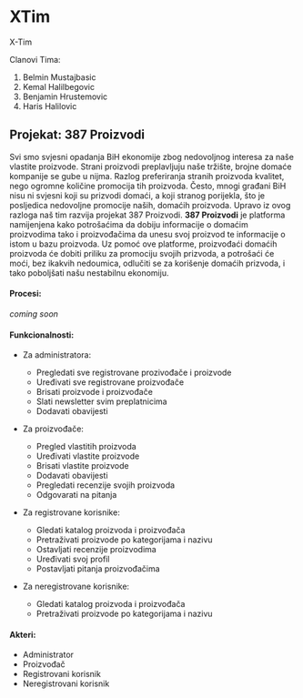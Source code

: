 # XTim

X-Tim

Clanovi Tima:

1. Belmin Mustajbasic
2. Kemal Halilbegovic
3. Benjamin Hrustemovic
4. Haris Halilovic

## Projekat: 387 Proizvodi

Svi smo svjesni opadanja BiH ekonomije zbog nedovoljnog interesa za naše vlastite proizvode. Strani proizvodi preplavljuju naše tržište, brojne domaće kompanije se gube u nijma. Razlog preferiranja stranih proizvoda kvalitet, nego ogromne količine promocija tih proizvoda. Često, mnogi građani BiH nisu ni svjesni koji su prizvodi domaći, a koji stranog porijekla, što je posljedica nedovoljne promocije naših, domaćih proizvoda. Upravo iz ovog razloga naš tim razvija projekat 387 Proizvodi. 
**387 Proizvodi** je platforma namijenjena kako potrošaćima da dobiju informacije o domaćim proizvodima tako i proizvođačima da unesu svoj proizvod te informacije o istom u bazu proizvoda. Uz pomoć ove platforme, proizvođaći domaćih proizvoda će dobiti priliku za promociju svojih prizvoda, a potrošaći će moći, bez ikakvih nedoumica, odlučiti se za korišenje domaćih prizvoda, i tako poboljšati našu nestabilnu ekonomiju. 

#### Procesi:
 *coming soon*

#### Funkcionalnosti:
- Za administratora:
  - Pregledati sve registrovane prozivođače i proizvode
  - Uređivati sve registrovane proizvođače
  - Brisati proizvode i proizvođače
  - Slati newsletter svim preplatnicima
  - Dodavati obavijesti

- Za proizvođače:
  - Pregled vlastitih proizvoda
  - Uređivati vlastite proizvode
  - Brisati vlastite proizvode
  - Dodavati obavijesti
  - Pregledati recenzije svojih proizvoda
  - Odgovarati na pitanja

- Za registrovane korisnike:
  - Gledati katalog proizvoda i proizvođača
  - Pretraživati proizvode po kategorijama i nazivu
  - Ostavljati recenzije proizvodima
  - Uređivati svoj profil
  - Postavljati pitanja proizvođačima

- Za neregistrovane korisnike:
  - Gledati katalog proizvoda i proizvođača
  - Pretraživati proizvode po kategorijama i nazivu
  

 #### Akteri:
- Administrator
- Proizvođač
- Registrovani korisnik
- Neregistrovani korisnik

